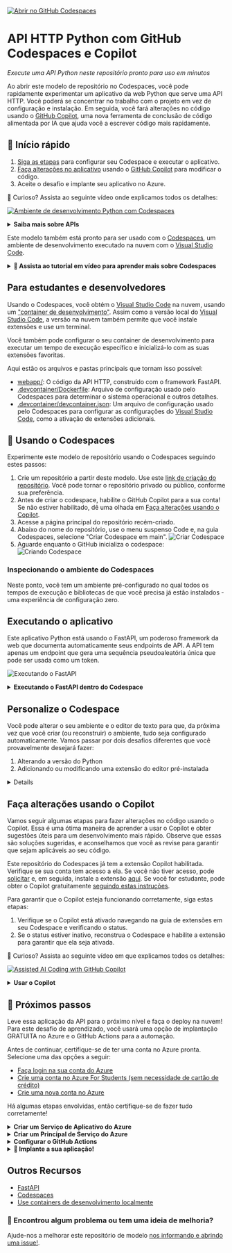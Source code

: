 
[![Abrir no GitHub Codespaces](https://github.com/codespaces/badge.svg)](https://github.com/codespaces/new?hide_repo_select=true&ref=main&repo=526682400)

# API HTTP Python com GitHub Codespaces e Copilot

_Execute uma API Python neste repositório pronto para uso em minutos_

Ao abrir este modelo de repositório no Codespaces, você pode rapidamente experimentar um aplicativo da web Python que serve uma API HTTP. Você poderá se concentrar no trabalho com o projeto em vez de configuração e instalação. Em seguida, você fará alterações no código usando o [GitHub Copilot](https://copilot.github.com/), uma nova ferramenta de conclusão de código alimentada por IA que ajuda você a escrever código mais rapidamente.

## 🚀 Início rápido
1. [Siga as etapas](#--try-it-out) para configurar seu Codespace e executar o aplicativo.
2. [Faça alterações no aplicativo](#faça-alterações-usando-o-Copilot) usando o [GitHub Copilot](https://copilot.github.com/) para modificar o código.
3. Aceite o desafio e implante seu aplicativo no Azure.

🤔 Curioso? Assista ao seguinte vídeo onde explicamos todos os detalhes:

[![Ambiente de desenvolvimento Python com Codespaces](https://img.youtube.com/vi/_i9Pywj3rSg/0.jpg)](https://youtu.be/_i9Pywj3rSg "Ambiente de desenvolvimento Python com Codespaces")

<details>
   <summary><strong>Saiba mais sobre APIs</strong></summary>

   Uma API (Interface de Programação de Aplicativos) descreve uma maneira para dois computadores interagirem. Uma API HTTP permite que um computador conectado à Internet envie uma solicitação HTTP para outro computador conectado à Internet e receba uma resposta. Por exemplo, meu computador pode enviar uma solicitação para `http://um-site-de-previsao-do-tempo.com/api/cidade=Los+Angeles` e receber dados de volta, como `{"alta": 72, "baixa": 66}`.

   APIs HTTP frequentemente fornecem dados ou funcionalidades exclusivas de um serviço, como o exemplo da API do site de previsão do tempo. Um site de previsão do tempo pode fornecer endpoints de API adicionais para outras funcionalidades relacionadas ao clima, como previsões futuras ou dados históricos. Qualquer site pode optar por oferecer uma API se acreditar que possui funcionalidades úteis para compartilhar com outros computadores. Neste projeto, você executará uma API HTTP que gera um token aleatório.
</details>

Este modelo também está pronto para ser usado com o [Codespaces](https://github.com/features/codespaces), um ambiente de desenvolvimento executado na nuvem com o [Visual Studio Code](https://visualstudio.microsoft.com/?WT.mc_id=academic-77460-alfredodeza).

<details>
   <summary><b>🎥 Assista ao tutorial em vídeo para aprender mais sobre Codespaces</b></summary>

   [![Tutorial do Codespaces](https://img.youtube.com/vi/ozuDPmcC1io/0.jpg)](https://aka.ms/CodespacesVideoTutorial "Tutorial do Codespaces")
</details>

## Para estudantes e desenvolvedores

Usando o Codespaces, você obtém o [Visual Studio Code](https://visualstudio.microsoft.com/?WT.mc_id=academic-77460-alfredodeza) na nuvem, usando um ["container de desenvolvimento"](https://containers.dev/). Assim como a versão local do [Visual Studio Code](https://visualstudio.microsoft.com/?WT.mc_id=academic-77460-alfredodeza), a versão na nuvem também permite que você instale extensões e use um terminal.

Você também pode configurar o seu container de desenvolvimento para executar um tempo de execução específico e inicializá-lo com as suas extensões favoritas.

Aqui estão os arquivos e pastas principais que tornam isso possível:

- [webapp/](./.webapp): O código da API HTTP, construído com o framework FastAPI.
- [.devcontainer/Dockerfile](./.devcontainer/Dockerfile): Arquivo de configuração usado pelo Codespaces para determinar o sistema operacional e outros detalhes.
- [.devcontainer/devcontainer.json](./.devcontainer/devcontainer.json): Um arquivo de configuração usado pelo Codespaces para configurar as configurações do [Visual Studio Code](https://visualstudio.microsoft.com/?WT.mc_id=academic-77460-alfredodeza), como a ativação de extensões adicionais.

## 🧐 Usando o Codespaces

Experimente este modelo de repositório usando o Codespaces seguindo estes passos:

1. Crie um repositório a partir deste modelo. Use este [link de criação do repositório](https://github.com/microsoft/codespaces-project-template-py/generate). Você pode tornar o repositório privado ou público, conforme sua preferência.
2. Antes de criar o codespace, habilite o GitHub Copilot para a sua conta! Se não estiver habilitado, dê uma olhada em [Faça alterações usando o Copilot](#make-changes-using-copilot).
3. Acesse a página principal do repositório recém-criado.
4. Abaixo do nome do repositório, use o menu suspenso Code e, na guia Codespaces, selecione "Criar Codespace em main".
   ![Criar Codespace](https://docs.github.com/assets/cb-138303/images/help/codespaces/new-codespace-button.png)
5. Aguarde enquanto o GitHub inicializa o codespace:
   ![Criando Codespace](https://github.com/microsoft/codespaces-teaching-template-py/raw/main/images/Codespace_build.png)

### Inspecionando o ambiente do Codespaces

Neste ponto, você tem um ambiente pré-configurado no qual todos os tempos de execução e bibliotecas de que você precisa já estão instalados - uma experiência de configuração zero.

## Executando o aplicativo

Este aplicativo Python está usando o FastAPI, um poderoso framework da web que documenta automaticamente seus endpoints de API. A API tem apenas um endpoint que gera uma sequência pseudoaleatória única que pode ser usada como um token.

![Executando o FastAPI](https://github.com/Corttezz/codespaces-project-template-py/assets/106662629/87b84e79-51c7-4d73-9c21-ff6403e64e35)


<details>
<summary><b>Executando o FastAPI dentro do Codespace</b></summary>

A API incluída neste modelo de repositório possui um único endpoint que gera um token. Coloque-a em funcionamento seguindo as etapas a seguir:

1. Abra um terminal, abrindo o painel de comandos (Ctrl-Shift-P ou Cmd-Shift-P) e selecione o comando "Abrir novo terminal".
2. Execute `uvicorn` no console para iniciar o aplicativo da API:

    ```console
    uvicorn --host 0.0.0.0 webapp.main:app --reload
    ```

    Você verá uma saída semelhante a esta:

    ```output
    INFO:     Uvicorn running on http://127.0.0.1:8000 (Press CTRL+C to quit)
    INFO:     Started reloader process [28720]
    INFO:     Started server process [28722]
    INFO:     Waiting for application startup.
    INFO:     Application startup complete.
    ```

    Você verá uma janela pop-up informando que o seu aplicativo está disponível na porta 8000. Clique no botão para abri-lo no navegador.
3. Assim que o site for carregado, clique no botão _Try it Out_ ou adicione `/docs` à URL na barra de endereços. A documentação da API gerada automaticamente deve ser carregada e parecer assim:

 ![Documentação OpenAPI](https://github.com/Corttezz/codespaces-project-template-py/assets/106662629/ca251db8-30dc-46bb-b91e-4012b18bafaf)


4. Por fim, tente interagir com a API enviando uma solicitação usando a página auto documentada. Clique no botão _POST_ e depois no botão _Try it Out_:

   ![Experimente uma solicitação POST](https://github.com/Corttezz/codespaces-project-template-py/assets/106662629/730e7edc-9669-4c16-9819-466a8b29669b)


🔒 Você vê o cadeado ao lado da URL do site no navegador? Isso indica que o site está sendo servido por meio de uma conexão HTTPS segura, que criptografa as respostas HTTP. Isso é muito importante sempre que uma API pode receber dados sensíveis ou responder com dados sensíveis (como uma senha).

</details>

## Personalize o Codespace

Você pode alterar o seu ambiente e o editor de texto para que, da próxima vez que você criar (ou reconstruir) o ambiente, tudo seja configurado automaticamente. Vamos passar por dois desafios diferentes que você provavelmente desejará fazer:

1. Alterando a versão do Python
2. Adicionando ou modificando uma extensão do editor pré-instalada

<details>

### Passo 1: Alterar o ambiente do Python

Digamos que você queira alterar a versão do Python que está instalada. Isso é algo que você pode controlar.

Abra o arquivo [.devcontainer/devcontainer.json](./.devcontainer/devcontainer.json) e substitua a seguinte seção:

```json
"VARIANT": "3.8-bullseye"
```

pela seguinte instrução:

```json
"VARIANT": "3.9-bullseye"
```

Essa alteração instrui o Codespaces a usar o Python 3.9 em vez do 3.8.

Se você fizer qualquer alteração de configuração no `devcontainer.json`, uma caixa aparecerá após salvar.

![Recriando Codespace](https://github.com/microsoft/codespaces-teaching-template-py/raw/main/images/Codespace_rebuild.png)

Clique em "Rebuild". Aguarde o seu Codespace reconstruir o ambiente do VS Code.

### Passo 2: Adicionar uma extensão

Seu ambiente vem com extensões pré-instaladas. Você pode alterar quais extensões o ambiente do Codespaces inicia. Veja como fazer:

1. Abra o arquivo [.devcontainer/devcontainer.json](./.devcontainer/devcontainer.json) e localize o seguinte elemento JSON **extensions**:

   ```json
   "extensions": [
    "ms-python.python",
    "ms-python.vscode-pylance"
   ]
   ```

2. Adicione _"ms-python.black-formatter"_ à lista de extensões. Deve ficar assim:

   ```json
   "extensions": [
    "ms-python.python",
    "ms-python.vscode-pylance",
    "ms-python.black-formatter"
   ]
   ```

   Essa sequência é o identificador único do [Black Formatter](https://marketplace.visualstudio.com/items?itemName=ms-python.black-formatter&WT.mc_id=academic-77460-alfredodeza), uma extensão popular para formatar o código Python de acordo com as melhores práticas. Adicionar o identificador _"ms-python.black-formatter"_ à lista informa ao Codespaces que essa extensão deve ser pré-instalada ao iniciar.

   Lembrete: Quando você alterar qualquer configuração no arquivo JSON, uma caixa aparecerá após salvar.

   ![Recriando Codespace](https://github.com/microsoft/codespaces-teaching-template-py/raw/main/images/Codespace_rebuild.png)

   Clique em "Rebuild". Aguarde o seu Codespace reconstruir o ambiente do VS Code.

Para encontrar o identificador único de uma extensão:

- Acesse a página da extensão, por exemplo [https://marketplace.visualstudio.com/items?itemName=ms-python.black-formatter](https://marketplace.visualstudio.com/items?itemName=ms-python.black-formatter&WT.mc_id=academic-77460-alfredodeza)
- Localize o campo *Identificador Único* na seção **Mais informações** no lado direito.



</details>

## Faça alterações usando o Copilot

Vamos seguir algumas etapas para fazer alterações no código usando o Copilot. Essa é uma ótima maneira de aprender a usar o Copilot e obter sugestões úteis para um desenvolvimento mais rápido. Observe que essas são soluções sugeridas, e aconselhamos que você as revise para garantir que sejam aplicáveis ao seu código.

Este repositório do Codespaces já tem a extensão Copilot habilitada. Verifique se sua conta tem acesso a ela. Se você não tiver acesso, pode [solicitar](https://github.com/login?return_to=%2fgithub-copilot%2fsignup) e, em seguida, instale a extensão [aqui](https://aka.ms/get-copilot). Se você for estudante, pode obter o Copilot gratuitamente [seguindo estas instruções](https://techcommunity.microsoft.com/t5/educator-developer-blog/step-by-step-setting-up-github-student-and-github-copilot-as-an/ba-p/3736279?WT.mc_id=academic-0000-alfredodeza).

Para garantir que o Copilot esteja funcionando corretamente, siga estas etapas:

1. Verifique se o Copilot está ativado navegando na guia de extensões em seu Codespace e verificando o status.
2. Se o status estiver inativo, reconstrua o Codespace e habilite a extensão para garantir que ela seja ativada.

🤔 Curioso? Assista ao seguinte vídeo em que explicamos todos os detalhes:

[![Assisted AI Coding with GitHub Copilot](https://img.youtube.com/vi/9c7SSHbzD80/0.jpg)](https://youtu.be/9c7SSHbzD80 "Assisted AI Coding with GitHub Copilot")

<details>
<summary><b>Usar o Copilot</b></summary>

### Passo 1: Alterar o HTML para torná-lo interativo

Abra o arquivo [index.html](./webapp/static/index.html) e exclua a seguinte linha:

```html
<button onclick="window.location.href='/docs'" type="button" class="btn btn-info">Try it out</button>
```

Agora, adicione um comentário para que o Copilot possa gerar código para você:

```html
<!-- criar um formulário interativo com entrada de texto e botão, e adicionar um ouvinte de evento ao botão para enviar uma solicitação POST para o endpoint /generate e exibir a resposta em uma div com id "result" -->
```

Isso deve ser suficiente para o Copilot gerar código para você depois de pressionar `Enter` (ou `Return`). 
Se não for o caso, use `Ctrl+Enter` para obter várias sugestões e escolha aquela que se encaixa melhor no código abaixo.
Lembre-se de que é possível que o Copilot não gere o trecho exato! Nesse caso, digite ou substitua a sugestão para o código abaixo.
O código gerado deve ser semelhante a este:

```html
              <form id="form">
                <input type="text" id="input" placeholder="Digite o texto aqui">
                <button type="button" id="button" class="btn btn-info">Gerar</button>
              </form>
              <div id="result"></div>
              <script>
               

 const button = document.getElementById('button');
                const form = document.getElementById('form');
                button.addEventListener('click', async (event) => {
                  event.preventDefault();
                  const input = document.getElementById('input').value;
                  const response = await fetch('/generate', {
                    method: 'POST',
                    headers: {
                      'Content-Type': 'application/json'
                    },
                    body: JSON.stringify({ text: input })
                  });
                  const data = await response.json();
                  const result = document.getElementById('result');
                  result.innerHTML = data.result;
                });
              </script>
```

Execute a aplicação e verifique se o formulário aparece.

### Passo 2: Atualizar o HTML para corrigir um bug

O código gerado introduziu alguns problemas. Primeiro, o botão não está funcionando. Segundo, o formulário não está usando a chave JSON correta ao enviar o texto para o endpoint da API. Vamos corrigir isso.

Altere o corpo da solicitação para usar a chave `length` em vez de `text`:

```javascript
body: JSON.stringify({ length: input })
```

Agora, vamos alterar o `innerHTML` para usar a chave `token` em vez de `result`:

```javascript
result.innerHTML = data.token;
```

Execute a aplicação e verifique se o formulário está funcionando agora.

### Passo 3: Alterar o formulário para usar um menu suspenso

Atualmente, o formulário aceita qualquer texto como entrada. Vamos alterá-lo para usar um menu suspenso. Adicione um comentário para que o Copilot possa gerar código para você. Exclua a seguinte linha:

```html
<input type="text" id="input" placeholder="Digite o texto aqui">
```

E adicione o seguinte comentário para que o Copilot possa gerar código para você:

```html
<!-- criar uma entrada com um menu suspenso para selecionar entre os seguintes valores: 5, 10, 15, 20 -->
```

O código gerado agora deve ficar assim:

```html
<select id="input">
   <option value="5">5</option>
   <option value="10">10</option>
   <option value="15">15</option>
   <option value="20">20</option>
</select>
```

Execute a aplicação novamente para verificar se o menu suspenso está funcionando corretamente.
   
### Passo 4: Adicionar um novo endpoint à API

Agora vamos adicionar uma nova funcionalidade à API. Adicione um novo endpoint à API que aceite um texto e retorne uma lista de tokens. Adicione o seguinte comentário para que o Copilot possa gerar um modelo Pydantic para você:

```python
# Crie um modelo Pydantic que aceita um corpo JSON com um único campo chamado "text", que é uma string
```

O modelo gerado deve ficar assim:

```python
class Text(BaseModel):
    text: str
```

Em seguida, adicione o seguinte comentário para que o Copilot possa adicionar um novo endpoint:

```python
# Crie um endpoint FastAPI que aceita uma solicitação POST com um corpo JSON contendo um único campo chamado "text" e retorna um checksum do texto
```

O código gerado deve ficar assim:

```python
@app.post('/checksum')
def checksum(body: Text):
    """
    Gere um checksum do texto. Exemplo de corpo de solicitação POST:

    {
        "text": "Olá mundo!"
    }
    """
    checksum = base64.b64encode(os.urandom(64))[:20].decode('utf-8')
    return {'checksum': checksum}
```

O código gerado fará com que a aplicação falhe. Isso ocorre porque os módulos `base64` e `os` não estão sendo importados. Adicione as seguintes linhas no início do arquivo:

```python
import base64
import os
```

Por fim, verifique se o novo endpoint está funcionando acessando a página `/docs` e testando o novo endpoint.

Parabéns! Você usou o Copilot não apenas para gerar código, mas também para fazer isso de forma interativa e divertida. Agora você pode usar o Copilot para gerar código em qualquer um de seus projetos, incluindo escrever documentação, gerar modelos e muito mais! Até mesmo partes deste README foram geradas usando sugestões do Copilot 🧐
   
   </details>

## 🚀 Próximos passos

Leve essa aplicação da API para o próximo nível e faça o deploy na nuvem! Para este desafio de aprendizado, você usará uma opção de implantação GRATUITA no Azure e o GitHub Actions para a automação.

Antes de continuar, certifique-se de ter uma conta no Azure pronta. Selecione uma das opções a seguir:

- [Faça login na sua conta do Azure](https://azure.microsoft.com/en-US/?WT.mc_id=academic-77460-alfredodeza)
- [Crie uma conta no Azure For Students (sem necessidade de cartão de crédito)](https://azure.microsoft.com/free/students/?WT.mc_id=academic-77460-alfredodeza)
- [Crie uma nova conta no Azure](https://azure.microsoft.com/en-US/?WT.mc_id=academic-77460-alfredodeza)

Há algumas etapas envolvidas, então certifique-se de fazer tudo corretamente!

<details>
<summary><b>Criar um Serviço de Aplicativo do Azure</b></summary>

Agora você irá configurar a implantação automática da aplicação usando o Azure e o GitHub Actions! No entanto, primeiro você precisa configurar alguns serviços do Azure.

1. Abra o [Azure Cloud Shell](https://shell.azure.com/?WT.mc_id=academic-77460-alfredodeza).
2. Use o shell Bash (não o PowerShell!) para executar estas etapas.
3. Se aparecer a mensagem "You have no storage mounted", selecione uma assinatura em sua conta e clique em "Create storage". O Cloud Shell usará esse recurso de armazenamento para armazenar os dados gerados durante suas sessões no shell.
4. Crie um *Grupo de Recursos* que agrupará os diferentes recursos do Azure usados pela aplicação:
```
az group create --name demo-fastapi --location "East US"
```
5. Você verá uma resposta em JSON com detalhes sobre o novo recurso criado, para este comando e todos os comandos que seguem.
6. Crie o *Plano de Serviço de Aplicativo* **GRATUITO**:
```
az appservice plan create --name "demo-fastapi" --resource-group demo-fastapi --is-linux --sku FREE
```
7. Crie um identificador aleatório para um nome exclusivo do web app:
```
let "randomIdentifier=$RANDOM*$RANDOM"
```
8. Crie o *Serviço de Aplicativo da Web* com um contêiner reservado usando a variável `randomIdentifier` criada anteriormente:
```
az webapp create --name "demo-fastapi-$randomIdentifier" --resource-group demo-fastapi --plan demo-fastapi --runtime "PYTHON:3.9"
```
9. Acesse a lista de [Serviços de Aplicativos](https://portal.azure.com/#view/HubsExtension/BrowseResource/resourceType/Microsoft.Web%2Fsites) no portal do Azure e verifique se o serviço recém-criado está listado.

</details>


<details>
<summary><b>Criar um Principal de Serviço do Azure</b></summary>

A seguir, crie um Principal de Serviço do Azure, que é um tipo especial de conta que possui as permissões necessárias para autenticação do GitHub no Azure:

1. Encontre o ID de sua assinatura do Azure

 [no portal do Azure](https://portal.azure.com/#view/Microsoft_Azure_Billing/SubscriptionsBlade?WT.mc_id=academic-77460-alfredodeza) ou [seguindo este guia](https://learn.microsoft.com/azure/azure-portal/get-subscription-tenant-id?WT.mc_id=academic-77460-alfredodeza).
2. Crie um Principal de Serviço com a função "contributor" que está autorizada a fazer alterações em todos os recursos dessa assinatura. Substitua $AZURE_SUBSCRIPTION_ID pelo ID encontrado no passo 1 e execute o seguinte comando:

```
az ad sp create-for-rbac  --sdk-auth --name "github-deployer" --role contributor --scopes /subscriptions/$AZURE_SUBSCRIPTION_ID
```

3. Copie a saída e adicione-a como um [segredo do repositório do GitHub](/../../settings/secrets/actions/new) com o nome `AZURE_CREDENTIALS`. (_Se esse link não funcionar, certifique-se de que você está lendo isso em sua própria cópia do repositório, não no modelo original._)

</details>

<details>

<summary><b>Configurar o GitHub Actions</b></summary>

Agora que você criou todos os recursos do Azure, precisa atualizar o arquivo de fluxo de trabalho do GitHub Actions com o nome do seu web app.

1. Encontre o nome do seu aplicativo. Deve ser algo como `demo-fastapi-97709018`, mas com um número aleatório diferente no final, e você pode encontrá-lo no portal do Azure ou nos comandos do Cloud Shell.
2. Abra o arquivo [.github/workflows/web_app.yml](/../../edit/main/.github/workflows/web_app.yml) e atualize o valor de `AZURE_WEBAPP_NAME` com o nome do seu aplicativo.
3. Faça o commit e envie as alterações para o repositório do GitHub:

```
git add .github/workflows/web_app.yml
git commit -m "Atualizando arquivo de fluxo de trabalho"
git push
```

</details>

<details>
<summary><b>🏃 Implante a sua aplicação!</b></summary>

Antes de continuar, verifique o seguinte:

1. Você criou um Principal de Serviço do Azure e o salvou como um [segredo do repositório](/../../settings/secrets/) chamado `AZURE_CREDENTIALS`.
2. Você criou um [Serviço de Aplicativo](https://portal.azure.com/#view/HubsExtension/BrowseResource/resourceType/Microsoft.Web%2Fsites) com um nome válido e o site já está disponível com o conteúdo estático padrão.

Para implantar:

1. Acesse [ações do repositório](/../../actions/workflows/web_app.yml). (_Se esse link não abrir o fluxo de trabalho "Build and deploy Python app", certifique-se de que você está lendo isso em sua própria cópia do repositório._)
2. Selecione _Run workflow_ e clique no botão verde dentro da janela pop-up para executar o fluxo de trabalho.

**A implantação pode levar alguns minutos**. Certifique-se de transmitir os logs no Azure Cloud Shell para verificar o progresso:

```
az webapp log tail --name $AZURE_WEBAPP_NAME --resource-group $AZURE_RESOURCE_GROUP
```

3. Após a conclusão da implantação, acesse seu site em uma URL

 como `http://demo-fastapi-97709018.azurewebsites.net/`, em que o número aleatório é o seu número aleatório exclusivo. Você pode encontrar a URL do site no portal do Azure ou nos logs de implantação, caso tenha esquecido o número.
4. 🎉 Celebre um implantação bem-sucedida! Agora você tem uma URL que pode compartilhar com colegas, amigos e familiares.

### Removendo os recursos quando concluído

Provavelmente você não deseja manter esse site específico em execução na nuvem para sempre, então você deve limpar seus recursos do Azure excluindo o grupo de recursos. Você pode fazer isso no Azure Cloud Shell referenciando o nome do grupo que você criou inicialmente (`demo-fastapi` nos exemplos):

```
az group delete --name demo-fastapi
```

### Solução de problemas de implantação

Ao fazer a implantação, você pode encontrar erros ou problemas, seja na automação (GitHub Actions) ou no destino de implantação (Azure Web Apps).

Você pode verificar os logs do fluxo de trabalho do GitHub Actions selecionando o fluxo de trabalho mais recente na guia _Actions_. Localize a primeira etapa que tem um ícone quebrado ao lado e expanda essa etapa para ver o que deu errado.

Se você tiver problemas com a implantação no Azure, verifique os logs no portal ou use o seguinte comando com o Azure CLI:

```
az webapp log tail --name $AZURE_WEBAPP_NAME --resource-group $AZURE_RESOURCE_GROUP
```

Atualize ambas as variáveis para corresponder ao seu ambiente.

</details>

## Outros Recursos

- [FastAPI](https://fastapi.tiangolo.com/)
- [Codespaces](https://github.com/features/codespaces)
- [Use containers de desenvolvimento localmente](https://github.com/Microsoft/vscode-remote-try-python)

### 🔎 Encontrou algum problema ou tem uma ideia de melhoria?
Ajude-nos a melhorar este repositório de modelo [nos informando e abrindo uma issue!](/../../issues/new).
